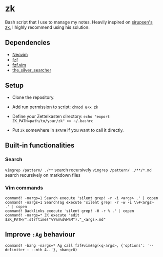 # zk

Bash script that I use to manage my notes. Heavily inspired on
[sirupsen's zk](https://github.com/sirupsen/zk), I highly recommend using his solution.

## Dependencies

* [Neovim](https://neovim.io/)
* [fzf](https://github.com/junegunn/fzf)
* [fzf.vim](https://github.com/junegunn/fzf.vim)
* [the\_silver\_searcher](https://github.com/ggreer/the_silver_searcher)

## Setup

* Clone the repository.

* Add run permission to script: `chmod u+x zk`

* Define your Zettelkasten directory: `echo "export ZK_PATH=path/to/your/zk" >> ~/.bashrc`

* Put `zk` somewhere in `$PATH` if you want to call it directly.

## Built-in functionalities
### Search

`vimgrep /pattern/ ./**` search recursively
`vimgrep /pattern/ ./**/*.md` search recursively on markdown files

### Vim commands
```
command! -nargs=1 Search execute 'silent grep! -r -i <args> .' | copen
command! -nargs=1 SearchTag execute 'silent grep! -r -w -i \\#<args> .' | copen
command! Backlinks execute 'silent grep! -H -r % .' | copen
command! -nargs=* ZK execute "edit $ZK_PATH/".strftime("%Y%m%d%H%M")."_<args>.md"
```

## Improve `:Ag` behaviour
`command! -bang -nargs=* Ag call fzf#vim#ag(<q-args>, {'options': '--delimiter : --nth 4..'}, <bang>0)`
